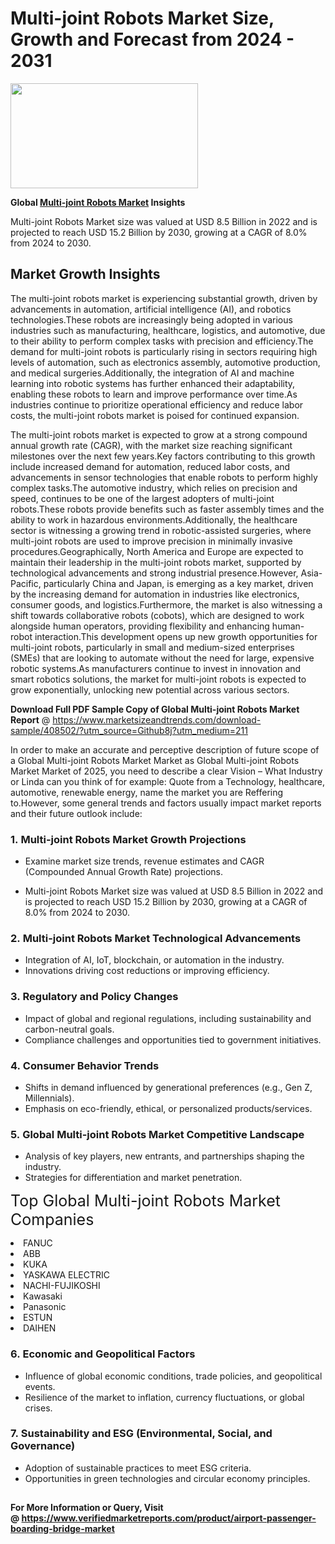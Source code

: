 <H1>Multi-joint Robots Market Size, Growth and Forecast from 2024 - 2031</H1><img class="aligncenter size-medium wp-image-584254" src="https://thirdeyenews.in/wp-content/uploads/2024/09/Global-Market-Research-300x168.jpeg" alt="" width="300" height="168" /><p><strong>Global&nbsp;<a href="https://www.marketsizeandtrends.com/download-sample/408502/?utm_source=Github8j?utm_medium=211">Multi-joint Robots Market</a> Insights</strong></p><p>Multi-joint Robots Market size was valued at USD 8.5 Billion in 2022 and is projected to reach USD 15.2 Billion by 2030, growing at a CAGR of 8.0% from 2024 to 2030.</p><p><h2>Market Growth Insights</h2> <p>The multi-joint robots market is experiencing substantial growth, driven by advancements in automation, artificial intelligence (AI), and robotics technologies.These robots are increasingly being adopted in various industries such as manufacturing, healthcare, logistics, and automotive, due to their ability to perform complex tasks with precision and efficiency.The demand for multi-joint robots is particularly rising in sectors requiring high levels of automation, such as electronics assembly, automotive production, and medical surgeries.Additionally, the integration of AI and machine learning into robotic systems has further enhanced their adaptability, enabling these robots to learn and improve performance over time.As industries continue to prioritize operational efficiency and reduce labor costs, the multi-joint robots market is poised for continued expansion. </p> <p>The multi-joint robots market is expected to grow at a strong compound annual growth rate (CAGR), with the market size reaching significant milestones over the next few years.Key factors contributing to this growth include increased demand for automation, reduced labor costs, and advancements in sensor technologies that enable robots to perform highly complex tasks.The automotive industry, which relies on precision and speed, continues to be one of the largest adopters of multi-joint robots.These robots provide benefits such as faster assembly times and the ability to work in hazardous environments.Additionally, the healthcare sector is witnessing a growing trend in robotic-assisted surgeries, where multi-joint robots are used to improve precision in minimally invasive procedures.Geographically, North America and Europe are expected to maintain their leadership in the multi-joint robots market, supported by technological advancements and strong industrial presence.However, Asia-Pacific, particularly China and Japan, is emerging as a key market, driven by the increasing demand for automation in industries like electronics, consumer goods, and logistics.Furthermore, the market is also witnessing a shift towards collaborative robots (cobots), which are designed to work alongside human operators, providing flexibility and enhancing human-robot interaction.This development opens up new growth opportunities for multi-joint robots, particularly in small and medium-sized enterprises (SMEs) that are looking to automate without the need for large, expensive robotic systems.As manufacturers continue to invest in innovation and smart robotics solutions, the market for multi-joint robots is expected to grow exponentially, unlocking new potential across various sectors.</p><p><span class=""><strong>Download Full PDF Sample Copy of Global Multi-joint Robots Market Report</strong> @ <a href="https://www.marketsizeandtrends.com/download-sample/408502/?utm_source=Github8j?utm_medium=211" target="_blank">https://www.marketsizeandtrends.com/download-sample/408502/?utm_source=Github8j?utm_medium=211</a></span></p><p>In order to make an accurate and perceptive description of future scope of a Global&nbsp;Multi-joint Robots Market Market as Global&nbsp;Multi-joint Robots Market Market of 2025, you need to describe a clear Vision &ndash; What Industry or Linda can you think of for example: Quote from a Technology, healthcare, automotive, renewable energy, name the market you are Reffering to.However, some general trends and factors usually impact market reports and their future outlook include:</p><h3>1.&nbsp;<strong>Multi-joint Robots Market Growth Projections</strong></h3><ul><li>Examine market size trends, revenue estimates and CAGR (Compounded Annual Growth Rate) projections.</li><li><p>Multi-joint Robots Market size was valued at USD 8.5 Billion in 2022 and is projected to reach USD 15.2 Billion by 2030, growing at a CAGR of 8.0% from 2024 to 2030.</p></li></ul><h3>2.&nbsp;<strong>Multi-joint Robots Market Technological Advancements</strong></h3><ul><li>Integration of AI, IoT, blockchain, or automation in the industry.</li><li>Innovations driving cost reductions or improving efficiency.</li></ul><h3>3.&nbsp;<strong>Regulatory and Policy Changes</strong></h3><ul><li>Impact of global and regional regulations, including sustainability and carbon-neutral goals.</li><li>Compliance challenges and opportunities tied to government initiatives.</li></ul><h3>4.&nbsp;<strong>Consumer Behavior Trends</strong></h3><ul><li>Shifts in demand influenced by generational preferences (e.g., Gen Z, Millennials).</li><li>Emphasis on eco-friendly, ethical, or personalized products/services.</li></ul><h3>5.&nbsp;<strong>Global Multi-joint Robots Market Competitive Landscape</strong></h3><ul><li>Analysis of key players, new entrants, and partnerships shaping the industry.</li><li>Strategies for differentiation and market penetration.</li></ul><p data-pm-slice="1 1 []"><span style="color: inherit; font-family: inherit; font-size: 25px;">Top Global Multi-joint Robots Market Companies</span></p><div class="" data-test-id=""><p><li>FANUC</li><li> ABB</li><li> KUKA</li><li> YASKAWA ELECTRIC</li><li> NACHI-FUJIKOSHI</li><li> Kawasaki</li><li> Panasonic</li><li> ESTUN</li><li> DAIHEN</li></p></div><h3>6.&nbsp;<strong>Economic and Geopolitical Factors</strong></h3><ul><li>Influence of global economic conditions, trade policies, and geopolitical events.</li><li>Resilience of the market to inflation, currency fluctuations, or global crises.</li></ul><h3>7.&nbsp;<strong>Sustainability and ESG (Environmental, Social, and Governance)</strong></h3><ul><li>Adoption of sustainable practices to meet ESG criteria.</li><li>Opportunities in green technologies and circular economy principles.</li></ul><h2><strong style="font-size: 14px;">For More Information or Query, Visit @&nbsp;</strong><a style="background-color: #ffffff; font-size: 14px;" href="https://www.marketsizeandtrends.com/report/multi-joint-robots-market/" target="_blank">https://www.verifiedmarketreports.com/product/airport-passenger-boarding-bridge-market</a></h2>